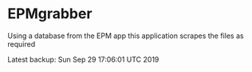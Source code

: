 # EPMgrabber
Using a database from the EPM app this application scrapes the files as required


Latest backup: Sun Sep 29 17:06:01 UTC 2019

